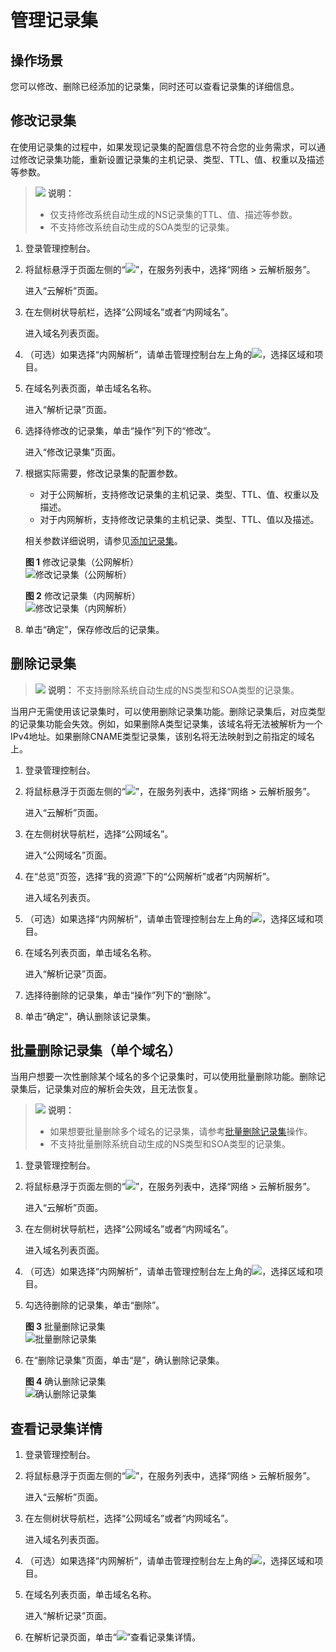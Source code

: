 # 管理记录集<a name="zh-cn_topic_0035467703"></a>

## 操作场景<a name="section125317016203"></a>

您可以修改、删除已经添加的记录集，同时还可以查看记录集的详细信息。

## 修改记录集<a name="section2233355694352"></a>

在使用记录集的过程中，如果发现记录集的配置信息不符合您的业务需求，可以通过修改记录集功能，重新设置记录集的主机记录、类型、TTL、值、权重以及描述等参数。

>![](public_sys-resources/icon-note.gif) **说明：** 
>-   仅支持修改系统自动生成的NS记录集的TTL、值、描述等参数。
>-   不支持修改系统自动生成的SOA类型的记录集。

1.  登录管理控制台。
2.  将鼠标悬浮于页面左侧的“![](figures/service-list.jpg)”，在服务列表中，选择“网络  \> 云解析服务”。

    进入“云解析”页面。

3.  在左侧树状导航栏，选择“公网域名”或者“内网域名”。

    进入域名列表页面。

4.  （可选）如果选择“内网解析”，请单击管理控制台左上角的![](figures/icon-region.png)，选择区域和项目。
5.  在域名列表页面，单击域名名称。

    进入“解析记录”页面。

6.  选择待修改的记录集，单击“操作”列下的“修改”。

    进入“修改记录集”页面。

7.  根据实际需要，修改记录集的配置参数。

    -   对于公网解析，支持修改记录集的主机记录、类型、TTL、值、权重以及描述。
    -   对于内网解析，支持修改记录集的主机记录、类型、TTL、值以及描述。

    相关参数详细说明，请参见[添加记录集](添加记录集.md)。

    **图 1**  修改记录集（公网解析）<a name="fig7409102462817"></a>  
    ![](figures/修改记录集（公网解析）.png "修改记录集（公网解析）")

    **图 2**  修改记录集（内网解析）<a name="fig34101233015"></a>  
    ![](figures/修改记录集（内网解析）.png "修改记录集（内网解析）")

8.  单击“确定”，保存修改后的记录集。

## 删除记录集<a name="section6770436102428"></a>

>![](public_sys-resources/icon-note.gif) **说明：** 
>不支持删除系统自动生成的NS类型和SOA类型的记录集。

当用户无需使用该记录集时，可以使用删除记录集功能。删除记录集后，对应类型的记录集功能会失效。例如，如果删除A类型记录集，该域名将无法被解析为一个IPv4地址。如果删除CNAME类型记录集，该别名将无法映射到之前指定的域名上。

1.  登录管理控制台。
2.  将鼠标悬浮于页面左侧的“![](figures/service-list.jpg)”，在服务列表中，选择“网络  \> 云解析服务”。

    进入“云解析”页面。

3.  在左侧树状导航栏，选择“公网域名”。

    进入“公网域名”页面。


1.  在“总览”页签，选择“我的资源”下的“公网解析”或者“内网解析”。

    进入域名列表页。

2.  （可选）如果选择“内网解析”，请单击管理控制台左上角的![](figures/icon-region.png)，选择区域和项目。
3.  在域名列表页面，单击域名名称。

    进入“解析记录”页面。

4.  选择待删除的记录集，单击“操作”列下的“删除”。
5.  单击“确定”，确认删除该记录集。

## 批量删除记录集（单个域名）<a name="section1648820445294"></a>

当用户想要一次性删除某个域名的多个记录集时，可以使用批量删除功能。删除记录集后，记录集对应的解析会失效，且无法恢复。

>![](public_sys-resources/icon-note.gif) **说明：** 
>-   如果想要批量删除多个域名的记录集，请参考[批量删除记录集](批量删除记录集.md)操作。
>-   不支持批量删除系统自动生成的NS类型和SOA类型的记录集。

1.  登录管理控制台。
2.  将鼠标悬浮于页面左侧的“![](figures/service-list.jpg)”，在服务列表中，选择“网络  \> 云解析服务”。

    进入“云解析”页面。

3.  在左侧树状导航栏，选择“公网域名”或者“内网域名”。

    进入域名列表页面。

4.  （可选）如果选择“内网解析”，请单击管理控制台左上角的![](figures/icon-region.png)，选择区域和项目。

1.  勾选待删除的记录集，单击“删除”。

    **图 3**  批量删除记录集<a name="fig191619461144"></a>  
    ![](figures/批量删除记录集.png "批量删除记录集")

2.  在“删除记录集”页面，单击“是”，确认删除记录集。

    **图 4**  确认删除记录集<a name="fig65681406616"></a>  
    ![](figures/确认删除记录集.png "确认删除记录集")


## 查看记录集详情<a name="section796113581714"></a>

1.  登录管理控制台。
2.  将鼠标悬浮于页面左侧的“![](figures/service-list.jpg)”，在服务列表中，选择“网络  \> 云解析服务”。

    进入“云解析”页面。



1.  在左侧树状导航栏，选择“公网域名”或者“内网域名”。

    进入域名列表页面。

2.  （可选）如果选择“内网解析”，请单击管理控制台左上角的![](figures/icon-region.png)，选择区域和项目。
3.  在域名列表页面，单击域名名称。

    进入“解析记录”页面。

4.  在解析记录页面，单击“![](figures/icon-dropdown.png)”查看记录集详情。

